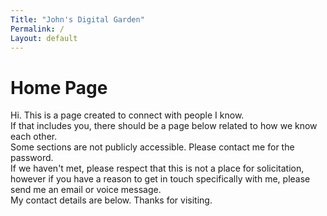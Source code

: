 ```yaml
---
Title: "John's Digital Garden"
Permalink: /
Layout: default
---
```


# Home Page

Hi. This is a page created to connect with people I know.  
If that includes you, there should be a page below related to how we know each other.  
Some sections are not publicly accessible. Please contact me for the password.  
If we haven't met, please respect that this is not a place for solicitation, however if you have a reason to get in touch specifically with me, please send me an email or voice message.  
My contact details are below. Thanks for visiting.


